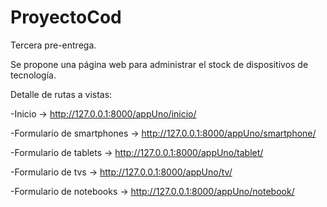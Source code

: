# ProyectoCod
Tercera pre-entrega.

Se propone una página web para administrar el stock de dispositivos de tecnología.

Detalle de rutas a vistas:

  -Inicio -> http://127.0.0.1:8000/appUno/inicio/
  
  -Formulario de smartphones -> http://127.0.0.1:8000/appUno/smartphone/
  
  -Formulario de tablets -> http://127.0.0.1:8000/appUno/tablet/
  
  -Formulario de tvs -> http://127.0.0.1:8000/appUno/tv/
  
  -Formulario de notebooks -> http://127.0.0.1:8000/appUno/notebook/
  
  
